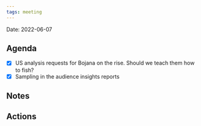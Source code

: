 ```yaml
---
tags: meeting
---
```


Date: 2022-06-07

## Agenda
- [x] US analysis requests for Bojana on the rise. Should we teach them how to fish?
- [x] Sampling in the audience insights reports

## Notes

## Actions